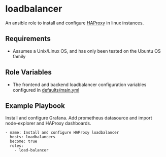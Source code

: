 loadbalancer
=========

An ansible role to install and configure [HAProxy](http://www.haproxy.org/) in linux instances.

Requirements
------------

- Assumes a Unix/Linux OS, and has only been tested on the Ubuntu OS family

Role Variables
--------------

- The frontend and backend loadbalancer configuration variables configured in [defaults/main.yml](./defaults/main.yml)

Example Playbook
----------------

Install and configure Grafana. Add prometheus datasource and import node-explorer and HAProxy dashboards.

    - name: Install and configure HAProxy loadbalancer
      hosts: loadbalancers
      become: true
      roles:
        - load-balancer